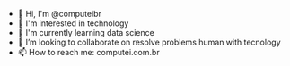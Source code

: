 - 👋 Hi, I'm @computeibr
- 👀 I'm interested in technology
- 🌱 I'm currently learning data science
- 💞️ I’m looking to collaborate on resolve problems human with tecnology
- 📫 How to reach me: computei.com.br

<!---
computeibr/computeibr is a ✨ special ✨ repository because its `README.md` (this file) appears on your GitHub profile.
You can click the Preview link to take a look at your changes.
--->
